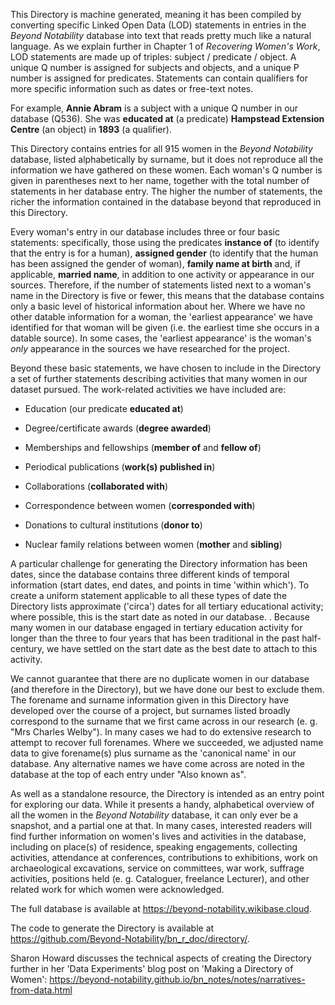 This Directory is machine generated, meaning it has been compiled by
converting specific Linked Open Data (LOD) statements in entries in the
*Beyond Notability* database into text that reads pretty much like a
natural language. As we explain further in Chapter 1 of *Recovering
Women's Work*, LOD statements are made up of triples: subject /
predicate / object. A unique Q number is assigned for subjects and
objects, and a unique P number is assigned for predicates. Statements
can contain qualifiers for more specific information such as dates or
free-text notes.

For example, **Annie Abram** is a subject with a unique Q number in our
database (Q536). She was **educated at** (a predicate) **Hampstead
Extension Centre** (an object) in **1893** (a qualifier).

This Directory contains entries for all 915 women in the *Beyond
Notability* database, listed alphabetically by surname, but it does not
reproduce all the information we have gathered on these women. Each
woman's Q number is given in parentheses next to her name, together with
the total number of statements in her database entry. The higher the
number of statements, the richer the information contained in the
database beyond that reproduced in this Directory.

Every woman's entry in our database includes three or four basic
statements: specifically, those using the predicates **instance of** (to
identify that the entry is for a human), **assigned gender** (to
identify that the human has been assigned the gender of woman), **family
name at birth** and, if applicable, **married name**, in addition to one
activity or appearance in our sources. Therefore, if the number of
statements listed next to a woman's name in the Directory is five or
fewer, this means that the database contains only a basic level of
historical information about her. Where we have no other datable
information for a woman, the 'earliest appearance' we have identified
for that woman will be given (i.e. the earliest time she occurs in a
datable source). In some cases, the 'earliest appearance' is the woman's
*only* appearance in the sources we have researched for the project.

Beyond these basic statements, we have chosen to include in the
Directory a set of further statements describing activities that many
women in our dataset pursued. The work-related activities we have
included are:

-   Education (our predicate **educated at**)

-   Degree/certificate awards (**degree awarded**)

-   Memberships and fellowships (**member of** and **fellow of**)

-   Periodical publications (**work(s) published in**)

-   Collaborations (**collaborated with**)

-   Correspondence between women (**corresponded with**)

-   Donations to cultural institutions (**donor to**)

-   Nuclear family relations between women (**mother** and **sibling**)

A particular challenge for generating the Directory information has been
dates, since the database contains three different kinds of temporal
information (start dates, end dates, and points in time \'within
which\'). To create a uniform statement applicable to all these types of
date the Directory lists approximate (\'circa\') dates for all tertiary
educational activity; where possible, this is the start date as noted in
our database. . Because many women in our database engaged in tertiary
education activity for longer than the three to four years that has been
traditional in the past half-century, we have settled on the start date
as the best date to attach to this activity.

We cannot guarantee that there are no duplicate women in our database
(and therefore in the Directory), but we have done our best to exclude
them. The forename and surname information given in this Directory have
developed over the course of a project, but surnames listed broadly
correspond to the surname that we first came across in our research (e.
g. "Mrs Charles Welby"). In many cases we had to do extensive research
to attempt to recover full forenames. Where we succeeded, we adjusted
name data to give forename(s) plus surname as the 'canonical name' in
our database. Any alternative names we have come across are noted in the
database at the top of each entry under "Also known as".

As well as a standalone resource, the Directory is intended as an entry
point for exploring our data. While it presents a handy, alphabetical
overview of all the women in the *Beyond Notability* database, it can
only ever be a snapshot, and a partial one at that. In many cases,
interested readers will find further information on women's lives and
activities in the database, including on place(s) of residence, speaking
engagements, collecting activities, attendance at conferences,
contributions to exhibitions, work on archaeological excavations,
service on committees, war work, suffrage activities, positions held (e.
g. Cataloguer, freelance Lecturer), and other related work for which
women were acknowledged.

The full database is available at
<https://beyond-notability.wikibase.cloud>.

The code to generate the Directory is available at
<https://github.com/Beyond-Notability/bn_r_doc/directory/>.

Sharon Howard discusses the technical aspects of creating the Directory
further in her 'Data Experiments' blog post on 'Making a Directory of
Women':
<https://beyond-notability.github.io/bn_notes/notes/narratives-from-data.html>
